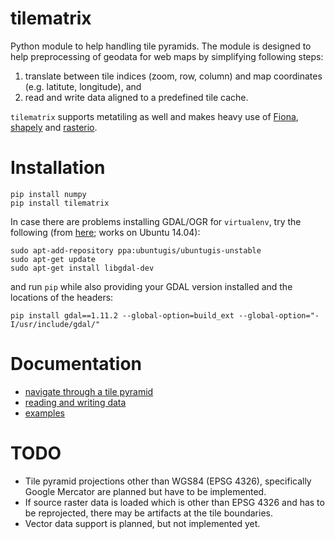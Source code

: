 # tilematrix
Python module to help handling tile pyramids. The module is designed to help preprocessing of geodata for web maps by simplifying following steps:
1. translate between tile indices (zoom, row, column) and map coordinates (e.g. latitute, longitude), and
1. read and write data aligned to a predefined tile cache.

``tilematrix`` supports metatiling as well and makes heavy use of [Fiona](https://github.com/Toblerity/Fiona), [shapely](https://github.com/Toblerity/shapely) and [rasterio](https://github.com/mapbox/rasterio).

# Installation
```shell
pip install numpy
pip install tilematrix
```

In case there are problems installing GDAL/OGR for ``virtualenv``, try the following (from [here](https://gist.github.com/cspanring/5680334); works on Ubuntu 14.04):

```shell
sudo apt-add-repository ppa:ubuntugis/ubuntugis-unstable
sudo apt-get update
sudo apt-get install libgdal-dev
```

and run ``pip`` while also providing your GDAL version installed and the locations of the headers:

```shell
pip install gdal==1.11.2 --global-option=build_ext --global-option="-I/usr/include/gdal/"
```


# Documentation

* [navigate through a tile pyramid](doc/tilematrix.md)
* [reading and writing data](doc/tilematrix_io.md)
* [examples](doc/examples.md)

# TODO

* Tile pyramid projections other than WGS84 (EPSG 4326), specifically Google Mercator are planned but have to be implemented.
* If source raster data is loaded which is other than EPSG 4326 and has to be reprojected, there may be artifacts at the tile boundaries.
* Vector data support is planned, but not implemented yet.
